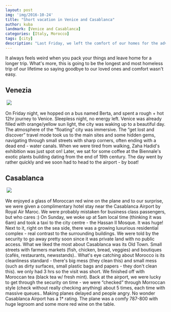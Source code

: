 ```yaml
---
layout: post
img: 'img/2016-10-24'
title: "Short vacation in Venice and Casablanca"
author: kuba
landmark: [Venice and Casablanca]
categories: [Italy, Morocco]
tags: [city]
description: "Last Friday, we left the comfort of our homes for the adventures that await us on the road. This is the first post in our journal. The story of Venice and Casablanca."
---
```


It always feels weird when you pack your things and leave home for a longer trip. What's more, this is going to be the longest and most homeless trip of our lifetime so saying goodbye to our loved ones and comfort wasn't easy.

## Venezia

<img data-src="/{{ page.img }}/original/P1390310.jpg" class="lazyload img-responsive center-block img-article" />
<noscript>
<img src="/{{ page.img }}/original/P1390310.jpg" class="img-responsive center-block img-article" />
</noscript>

On Friday night, we hopped on a bus named Berta, and spent a rough + hot 12hr journey to Venice. Sleepless night, no energy left. Venice was already filled with orange/yellow sun light, the city was waking up to a beautiful day. 
The atmosphere of the “floating” city was immersive. The “get lost and discover” travel mode took us to the main sites and some hidden gems, navigating through small streets with sharp corners, often ending with a dead end - water canals.  When we were tired from walking, Zaha Hadid's exhibition was just spot on! Later, we sat for some coffee at the Biennale's exotic plants building dating from the end of 19th century. The day went by rather quickly and we soon had to head to the airport - by boat! 

## Casablanca

<img data-src="/{{ page.img }}/original/P1390379.jpg" class="lazyload img-responsive center-block img-article" />
<noscript>
<img src="/{{ page.img }}/original/P1390379.jpg" class="img-responsive center-block img-article" />
</noscript>

We enjoyed a glass of Moroccan red wine on the plane and to our surprise, we were given a complimentary hotel stay near the Casablanca Airport by Royal Air Maroc. We were probably mistaken for business class passengers, but who cares :) 
On Sunday, we woke up at 5am local time (thinking it was 6am) and took a taxi to the city centre - the Hassan II Mosque. It was huge! Next to it, right on the sea side, there was a growing luxurious residential complex - real contrast to the surrounding buildings. We were told by the security to go away pretty soon since it was private land with no public access. What we liked the most about Casablanca was its Old Town. Small streets with farmers markets (fish, chicken, bread, veggies) and boutiques (cafés, restaurants, newsstands).. What's eye catching about Morocco is its cleanliness standard - there's big mess (they clean this) and small mess (such as dirty surfaces, small plastic bags and papers - they don't clean this). we only had 3 hrs so the visit was short. We finished off with Moroccan tea (black tea w/ fresh mint). Back at the airport, we were lucky to get through the security on time - we were “checked” through Morroccan style (check without really checking anything) about 5 times, each time with massive queues.. Making planes delayed and people angry. No wonder Casablanca Airport has a 1* rating. The plane was a comfy 787-800 with huge legroom and some more red wine on the table. 
